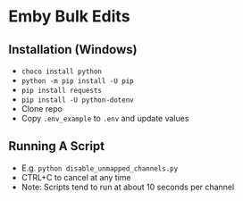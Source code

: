 # Emby Bulk Edits

## Installation (Windows)
* `choco install python`
* `python -m pip install -U pip`
* `pip install requests`
* `pip install -U python-dotenv`
* Clone repo
* Copy `.env_example` to `.env` and update values

## Running A Script
* E.g. `python disable_unmapped_channels.py`
* CTRL+C to cancel at any time
* Note: Scripts tend to run at about 10 seconds per channel